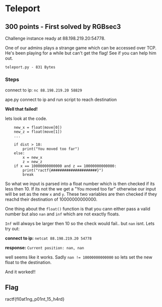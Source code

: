 # Teleport

## 300 points - First solved by RGBsec3

Challenge instance ready at 88.198.219.20:54778.

One of our admins plays a strange game which can be accessed over TCP. He's been playing for a while but can't get the flag! See if you can help him out.

`teleport.py - 831 Bytes`


### Steps

connect to ip:
`nc 88.198.219.20 58829`

ape.py connect to ip and run script to reach destination

**Well that failed!**

lets look at the code.
```
    new_x = float(move[0])
    new_z = float(move[1])
    ...

    if dist > 10:
        print("You moved too far")
    else:
        x = new_x
        z = new_z
    if x == 10000000000000 and z == 10000000000000:
        print("ractf{#####################}")
        break

```

So what we input is parsed into a float number which is then checked if its less then 10.
If its not the we get a "You moved too far" otherwise our input will be set as the new `x` and `y`.
These two variables are then checked if they reachd their destination of 10000000000000.

One thing about the `float()` function is that you cann either pass a valid number but also `nan` and `inf` which are not exactly floats.

`Inf` will always be larger then 10 so the check would fail.. but `nan` isnt. 
Lets try out:

**connect to ip:**
`netcat 88.198.219.20 54778`

**response:**
`Current position: nan, nan`

well seems like it works. Sadly `nan != 10000000000000` so lets set the new float to the destination.

And it worked!!

## Flag
ractf{fl0at1ng_p01nt_15_h4rd}
